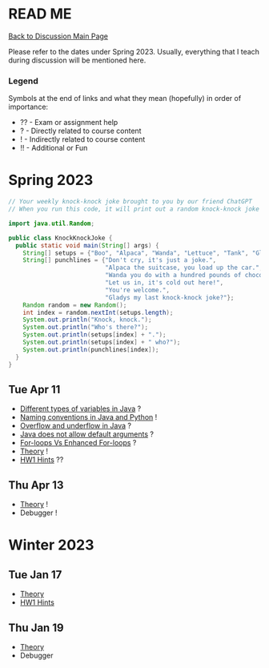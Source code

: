 # READ ME

[Back to Discussion Main Page](https://github.com/TejasViswa/PIC20A_Disc)

Please refer to the dates under Spring 2023. Usually, everything that I teach during discussion will be mentioned here.

### Legend
Symbols at the end of links and what they mean (hopefully) in order of importance:
- ?? - Exam or assignment help
- ? - Directly related to course content
- ! - Indirectly related to course content
- !! - Additional or Fun

# Spring 2023

```java
// Your weekly knock-knock joke brought to you by our friend ChatGPT
// When you run this code, it will print out a random knock-knock joke from the arrays of setups and punchlines. Enjoy!

import java.util.Random;

public class KnockKnockJoke {
  public static void main(String[] args) {
    String[] setups = {"Boo", "Alpaca", "Wanda", "Lettuce", "Tank", "Gladys"};
    String[] punchlines = {"Don't cry, it's just a joke.",
                           "Alpaca the suitcase, you load up the car.", 
                           "Wanda you do with a hundred pounds of chocolate?", 
                           "Let us in, it's cold out here!",
                           "You're welcome.",
                           "Gladys my last knock-knock joke?"};
    Random random = new Random();
    int index = random.nextInt(setups.length);
    System.out.println("Knock, knock.");
    System.out.println("Who's there?");
    System.out.println(setups[index] + ".");
    System.out.println(setups[index] + " who?");
    System.out.println(punchlines[index]);
  }
}

```

## Tue Apr 11
- [Different types of variables in Java](https://github.com/TejasViswa/PIC20A_Disc/blob/main/Week_1/Static_fields.md) ?
- [Naming conventions in Java and Python](https://github.com/TejasViswa/PIC20A_Disc/blob/main/Week_1/NamingConvention.md) !
- [Overflow and underflow in Java](UnderFlowOverFlow.md) ?
- [Java does not allow default arguments](DefaultArguments.md) ?
- [For-loops Vs Enhanced For-loops](ForLoop.md) ?
- [Theory](Theory.md) !
- [HW1 Hints](HW1_hints.md) ??

## Thu Apr 13
- [Theory](Theory.md) !
- Debugger !

# Winter 2023
## Tue Jan 17
- [Theory](Theory.md)
- [HW1 Hints](HW1_hints.md)

## Thu Jan 19
- [Theory](Theory.md)
- Debugger
